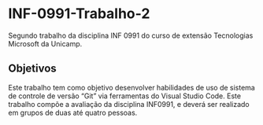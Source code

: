 # INF-0991-Trabalho-2
Segundo trabalho da disciplina INF 0991 do curso de extensão Tecnologias Microsoft da Unicamp.

## Objetivos
Este trabalho tem como objetivo desenvolver habilidades de uso de sistema de controle 
de versão “Git” via ferramentas do Visual Studio Code. Este trabalho compõe a avaliação 
da disciplina INF0991, e deverá ser realizado em grupos de duas até quatro pessoas.

